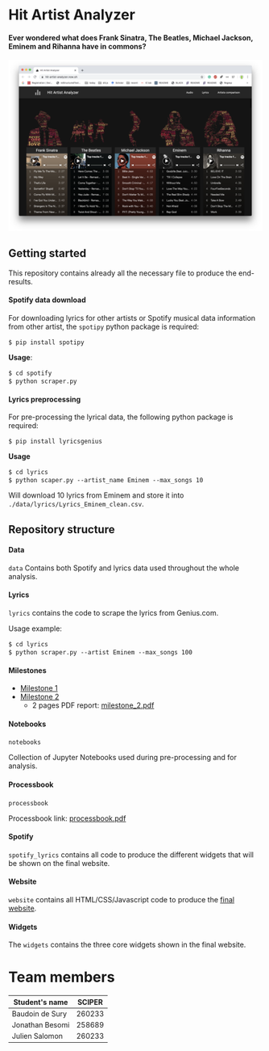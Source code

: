 # Hit Artist Analyzer

#### Ever wondered what does Frank Sinatra, The Beatles, Michael Jackson, Eminem and Rihanna have in commons?

<p align="center">
    <img src="./website/github_header.png">
</p>


## Getting started

This repository contains already all the necessary file to produce the end-results.

#### Spotify data download
For downloading lyrics for other artists or Spotify musical data information from other artist, the `spotipy` python package is required:

```
$ pip install spotipy
```

**Usage**:

```
$ cd spotify
$ python scraper.py
```

#### Lyrics preprocessing
For pre-processing the lyrical data, the following python package is required:


```
$ pip install lyricsgenius
```

**Usage**

```
$ cd lyrics
$ python scaper.py --artist_name Eminem --max_songs 10
```

Will download 10 lyrics from Eminem and store it into `./data/lyrics/Lyrics_Eminem_clean.csv`.


## Repository structure

#### Data

`data` Contains both Spotify and lyrics data used throughout the whole analysis. 

#### Lyrics

`lyrics` contains the code to scrape the lyrics from Genius.com.

Usage example:
```
$ cd lyrics
$ python scraper.py --artist Eminem --max_songs 100
```

#### Milestones

- [Milestone 1](/milestones/milestone_1.md)
- [Milestone 2](/milestones/milestone_2.md)
   - 2 pages PDF report: [milestone_2.pdf](/milestones/milestone_2.pdf)


#### Notebooks

`notebooks`

Collection of Jupyter Notebooks used during pre-processing and for analysis.
 

#### Processbook

`processbook`

Processbook link: [processbook.pdf](/processbook/processbook.pdf)


#### Spotify

`spotify_lyrics` contains all code to produce the different widgets that will be shown on the final website.


#### Website

`website` contains all HTML/CSS/Javascript code to produce the [final website](https://hit-artist-analyzer.now.sh).

#### Widgets

The `widgets` contains the three core widgets shown in the final website.


# Team members

| Student's name  | SCIPER |
| --------------  | ------ |
| Baudoin de Sury | 260233 |
| Jonathan Besomi | 258689 |
| Julien Salomon  | 260233 |
